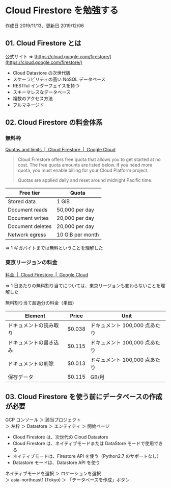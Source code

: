 # Cloud Firestore を勉強する

作成日 2019/11/13、更新日 2019/12/06

## 01. Cloud Firestore とは

公式サイト => [https://cloud.google.com/firestore/](https://cloud.google.com/firestore/)

- Cloud Datastore の次世代版
- スケーラビリティの高い NoSQL データベース
- RESTful インターフェイスを持つ
- スキーマレスなデータベース
- 複数のアクセス方法
- フルマネージド

## 02. Cloud Firestore の料金体系

### 無料枠

[Quotas and limits  \|  Cloud Firestore  \|  Google Cloud](https://cloud.google.com/firestore/quotas)

> Cloud Firestore offers free quota that allows you to get started at no cost.
> The free quota amounts are listed below. If you need more quota, you must enable billing for your Cloud Platform project.
>
> Quotas are applied daily and reset around midnight Pacific time.

| Free tier        | Quota            |
| ---------------- | ---------------- |
| Stored data      | 1 GiB            |
| Document reads   | 50,000 per day   |
| Document writes  | 20,000 per day   |
| Document deletes | 20,000 per day   |
| Network egress   | 10 GiB per month |

=> 1 ギガバイトまでは無料ということを理解した

### 東京リージョンの料金

[料金  \|  Cloud Firestore  \|  Google Cloud](https://cloud.google.com/firestore/pricing?hl=ja)

=> 1 日あたりの無料割り当てについては、東京リージョンも変わらないことを理解した

無料割り当て超過分の料金（単価）

| Element                | Price   | Unit                          |
| ---------------------- | ------- | ----------------------------- |
| ドキュメントの読み取り | \$0.038 | ドキュメント 100,000 点あたり |
| ドキュメントの書き込み | \$0.115 | ドキュメント 100,000 点あたり |
| ドキュメントの削除     | \$0.013 | ドキュメント 100,000 点あたり |
| 保存データ             | \$0.115 | GB/月                         |

## 03. Cloud Firestore を使う前にデータベースの作成が必要

GCP コンソール ＞ 該当プロジェクト\
＞ 左枠 ＞ Datastore ＞ エンティティ ＞ 開始ページ

- Cloud Firestore は、次世代の Cloud Datastore
- Cloud Firestore は、ネイティブモードまたは DataStore モードで使用できる
- ネイティブモードは、Firestore API を使う（Python2.7 のサポートなし）
- Datastore モードは、Datastore API を使う

ネイティブモードを選択 ＞ ロケーションを選択\
＞ asia-northeast1 (Tokyo) ＞ 「データベースを作成」ボタン
